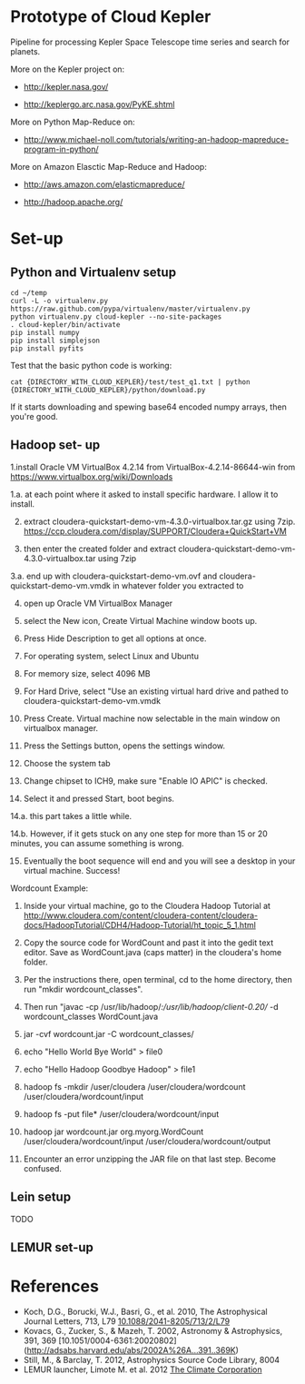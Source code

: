 Prototype of Cloud Kepler
=========================
Pipeline for processing Kepler Space Telescope time series and search
for planets.

More on the Kepler project on:
* http://kepler.nasa.gov/

* http://keplergo.arc.nasa.gov/PyKE.shtml

More on Python Map-Reduce on:
* http://www.michael-noll.com/tutorials/writing-an-hadoop-mapreduce-program-in-python/

More on Amazon Elasctic Map-Reduce and Hadoop:
* http://aws.amazon.com/elasticmapreduce/

* http://hadoop.apache.org/



# Set-up
## Python and Virtualenv setup
```
cd ~/temp
curl -L -o virtualenv.py https://raw.github.com/pypa/virtualenv/master/virtualenv.py
python virtualenv.py cloud-kepler --no-site-packages
. cloud-kepler/bin/activate
pip install numpy
pip install simplejson
pip install pyfits
```

Test that the basic python code is working:
```
cat {DIRECTORY_WITH_CLOUD_KEPLER}/test/test_q1.txt | python {DIRECTORY_WITH_CLOUD_KEPLER}/python/download.py
```

If it starts downloading and spewing base64 encoded numpy arrays, then
you're good. 

## Hadoop set- up
1.install Oracle VM VirtualBox 4.2.14 from VirtualBox-4.2.14-86644-win from https://www.virtualbox.org/wiki/Downloads

1.a. at each point where it asked to install specific hardware. I allow it to install.

2. extract cloudera-quickstart-demo-vm-4.3.0-virtualbox.tar.gz using 7zip. https://ccp.cloudera.com/display/SUPPORT/Cloudera+QuickStart+VM

3. then enter the created folder and extract cloudera-quickstart-demo-vm-4.3.0-virtualbox.tar using 7zip

3.a. end up with cloudera-quickstart-demo-vm.ovf and cloudera-quickstart-demo-vm.vmdk in whatever folder you extracted to

4. open up Oracle VM VirtualBox Manager

5. select the New icon, Create Virtual Machine window boots up.

6. Press Hide Description to get all options at once.

7. For operating system, select Linux and Ubuntu

8. For memory size, select 4096 MB

9. For Hard Drive, select "Use an existing virtual hard drive and pathed to cloudera-quickstart-demo-vm.vmdk

10. Press Create. Virtual machine now selectable in the main window on virtualbox manager.

11. Press the Settings button, opens the settings window.

12. Choose the system tab

13. Change chipset to ICH9, make sure "Enable IO APIC" is checked.

14. Select it and pressed Start, boot begins.

14.a. this part takes a little while.

14.b. However, if it gets stuck on any one step for more than 15 or 20 minutes, you can assume something is wrong.

15. Eventually the boot sequence will end and you will see a desktop in your virtual machine. Success!


Wordcount Example:

1. Inside your virtual machine, go to the Cloudera Hadoop Tutorial at http://www.cloudera.com/content/cloudera-content/cloudera-docs/HadoopTutorial/CDH4/Hadoop-Tutorial/ht_topic_5_1.html

2. Copy the source code for WordCount and past it into the gedit text editor. Save as WordCount.java (caps matter) in the cloudera's home folder.

3. Per the instructions there, open terminal, cd to the home directory, then run "mkdir wordcount_classes".

4. Then run "javac -cp /usr/lib/hadoop/*:/usr/lib/hadoop/client-0.20/* -d wordcount_classes WordCount.java

5. jar -cvf wordcount.jar -C wordcount_classes/

6. echo "Hello World Bye World" > file0

7. echo "Hello Hadoop Goodbye Hadoop" > file1

8. hadoop fs -mkdir /user/cloudera /user/cloudera/wordcount /user/cloudera/wordcount/input

9. hadoop fs -put file* /user/cloudera/wordcount/input

10. hadoop jar wordcount.jar org.myorg.WordCount /user/cloudera/wordcount/input /user/cloudera/wordcount/output

11. Encounter an error unzipping the JAR file on that last step. Become confused.


## Lein setup
TODO

## LEMUR set-up 

# References
* Koch, D.G., Borucki, W.J., Basri, G., et al. 2010, The Astrophysical
  Journal Letters, 713, L79 [10.1088/2041-8205/713/2/L79](http://adsabs.harvard.edu/abs/2010ApJ...713L..79K)
* Kovacs, G., Zucker, S., & Mazeh, T. 2002, Astronomy & Astrophysics,
  391, 369 [10.1051/0004-6361:20020802] (http://adsabs.harvard.edu/abs/2002A%26A...391..369K)
* Still, M., & Barclay, T. 2012, Astrophysics Source Code Library, 8004
* LEMUR launcher, Limote M. et al. 2012 [The Climate Corporation](https://github.com/TheClimateCorporation/lemur)
